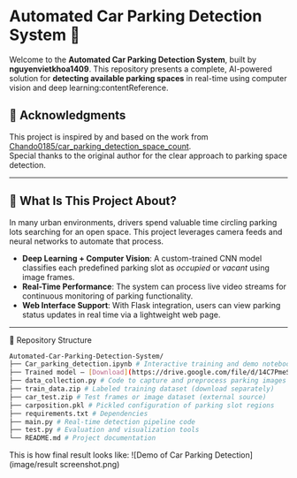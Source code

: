 # Automated Car Parking Detection System 🚗

Welcome to the **Automated Car Parking Detection System**, built by **nguyenvietkhoa1409**. This repository presents a complete, AI-powered solution for **detecting available parking spaces** in real-time using computer vision and deep learning:contentReference.

## 🙏 Acknowledgments

This project is inspired by and based on the work from [Chando0185/car_parking_detection_space_count](https://github.com/Chando0185/car_parking_detection_space_count).  
Special thanks to the original author for the clear approach to parking space detection.


---

## 🌟 What Is This Project About?

In many urban environments, drivers spend valuable time circling parking lots searching for an open space. This project leverages camera feeds and neural networks to automate that process.

- **Deep Learning + Computer Vision**: A custom-trained CNN model classifies each predefined parking slot as *occupied* or *vacant* using image frames.
- **Real-Time Performance**: The system can process live video streams for continuous monitoring of parking functionality.
- **Web Interface Support**: With Flask integration, users can view parking status updates in real time via a lightweight web page.

---


📁 Repository Structure
```bash
Automated-Car-Parking-Detection-System/
├── Car_parking_detection.ipynb # Interactive training and demo notebook
├── Trained model — [Download](https://drive.google.com/file/d/14C7PmeS7yfP987bdyF7ZHuybPUr5yF-3/view?usp=sharing)
├── data_collection.py # Code to capture and preprocess parking images
├── train_data.zip # Labeled training dataset (download separately)
├── car_test.zip # Test frames or image dataset (external source)
├── carposition.pkl # Pickled configuration of parking slot regions
├── requirements.txt # Dependencies 
├── main.py # Real-time detection pipeline code
├── test.py # Evaluation and visualization tools
└── README.md # Project documentation
```
This is how final result looks like: 
![Demo of Car Parking Detection](image/result screenshot.png)

